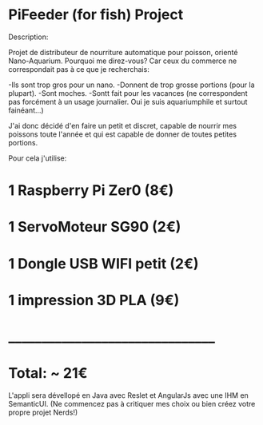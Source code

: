 # PiFeeder (for fish) Project

Description: 

Projet de distributeur de nourriture automatique pour poisson, orienté Nano-Aquarium.
Pourquoi me direz-vous? Car ceux du commerce ne correspondait pas à ce que je recherchais:

-Ils sont trop gros pour un nano.
-Donnent de trop grosse portions (pour la plupart).
-Sont moches.
-Sontt fait pour les vacances (ne correspondent pas forcément à un usage journalier. Oui je suis aquariumphile et surtout fainéant...)

J'ai donc décidé d'en faire un petit et discret, capable de nourrir mes poissons toute l'année et qui est capable 
de donner de toutes petites portions.

Pour cela j'utilise:
 #    1 Raspberry Pi Zer0      (8€)
 #    1 ServoMoteur SG90       (2€)
 #    1 Dongle USB WIFI petit  (2€)
 #    1 impression 3D PLA      (9€)
 #   _______________________________
 #    Total:                  ~ 21€
 
 L'appli sera dévellopé en Java avec Reslet et AngularJs avec une IHM en SemanticUI.
 (Ne commencez pas à critiquer mes choix ou bien créez votre propre projet Nerds!)
 
 
